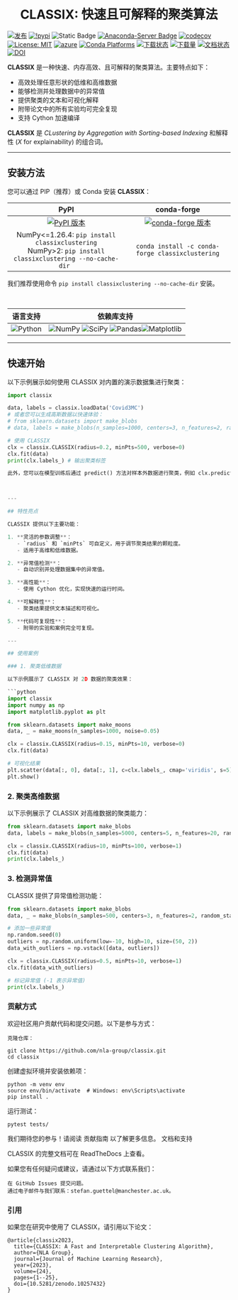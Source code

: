 <h1 align="center">
  CLASSIX: 快速且可解释的聚类算法
</h1>

[![发布](https://github.com/nla-group/classix/actions/workflows/package_release.yml/badge.svg?branch=master)](https://github.com/nla-group/classix/actions/workflows/package_release.yml)
[![!pypi](https://img.shields.io/pypi/v/classixclustering?color=red)](https://pypi.org/project/classixclustering/)
![Static Badge](https://img.shields.io/badge/Compiler-8A2BE2?label=Cython-Accelerated)
[![Anaconda-Server Badge](https://anaconda.org/conda-forge/classixclustering/badges/version.svg)](https://anaconda.org/conda-forge/classixclustering)
[![codecov](https://codecov.io/gh/nla-group/classix/branch/master/graph/badge.svg?token=D4MQZS67H1)](https://codecov.io/gh/nla-group/classix)
[![License: MIT](https://anaconda.org/conda-forge/classixclustering/badges/license.svg)](https://github.com/nla-group/classix/blob/master/LICENSE)
[![azure](https://dev.azure.com/conda-forge/feedstock-builds/_apis/build/status/classixclustering-feedstock?branchName=main)](https://dev.azure.com/conda-forge/feedstock-builds/_build/latest?definitionId=15797&branchName=main)
[![Conda Platforms](https://img.shields.io/conda/pn/conda-forge/classixclustering.svg)](https://anaconda.org/conda-forge/classixclustering)
[![下载状态](https://static.pepy.tech/badge/classixclustering)](https://pypi.org/project/classixclustering/)
[![下载量](https://img.shields.io/pypi/dm/classixclustering.svg?label=PyPI%20downloads)](https://pypi.org/project/classixclustering/)
[![文档状态](https://readthedocs.org/projects/classix/badge/?version=stable)](https://classix.readthedocs.io/en/latest/?badge=stable)
[![DOI](https://zenodo.org/badge/DOI/10.5281/zenodo.10257432.svg)](https://doi.org/10.5281/zenodo.10257432)

__CLASSIX__ 是一种快速、内存高效、且可解释的聚类算法。主要特点如下：

- 高效处理任意形状的低维和高维数据
- 能够检测并处理数据中的异常值
- 提供聚类的文本和可视化解释
- 附带论文中的所有实验均可完全复现
- 支持 Cython 加速编译

__CLASSIX__ 是 *CLustering by Aggregation with Sorting-based Indexing* 和解释性 (*X* for explainability) 的组合词。

---

## 安装方法

您可以通过 PIP（推荐）或 Conda 安装 __CLASSIX__：

| PyPI | conda-forge |
| :---: |:---: |
|[![PyPI 版本](https://badge.fury.io/py/classixclustering.svg)](https://pypi.org/project/classixclustering/) | [![conda-forge 版本](https://anaconda.org/conda-forge/classixclustering/badges/version.svg)](https://anaconda.org/conda-forge/classixclustering) |
| NumPy<=1.26.4: `pip install classixclustering` <br/> NumPy>2: `pip install classixclustering --no-cache-dir `| `conda install -c conda-forge classixclustering` |

我们推荐使用命令 `pip install classixclustering --no-cache-dir` 安装。

<br/>

__语言支持__ | __依赖库支持__  
:---:|:---:
![Python](https://img.shields.io/badge/python-3670A0?style=for-the-badge&logo=python&logoColor=ffdd54) |  ![NumPy](https://img.shields.io/badge/numpy-%23013243.svg?style=for-the-badge&logo=numpy&logoColor=white) ![SciPy](https://img.shields.io/badge/SciPy-%230C55A5.svg?style=for-the-badge&logo=scipy&logoColor=%white) ![Pandas](https://img.shields.io/badge/pandas-%23150458.svg?style=for-the-badge&logo=pandas&logoColor=white)![Matplotlib](https://img.shields.io/badge/Matplotlib-%23ffffff.svg?style=for-the-badge&logo=Matplotlib&logoColor=black) 

---

## 快速开始

以下示例展示如何使用 CLASSIX 对内置的演示数据集进行聚类：

```python
import classix

data, labels = classix.loadData('Covid3MC')
# 或者您可以生成高斯数据以快速体验：
# from sklearn.datasets import make_blobs
# data, labels = make_blobs(n_samples=1000, centers=3, n_features=2, random_state=0)

# 使用 CLASSIX
clx = classix.CLASSIX(radius=0.2, minPts=500, verbose=0)
clx.fit(data)
print(clx.labels_) # 输出聚类标签

此外，您可以在模型训练后通过 predict() 方法对样本外数据进行聚类，例如 clx.predict(data.iloc[:1000])。



---

## 特性亮点

CLASSIX 提供以下主要功能：

1. **灵活的参数调整**：
   - `radius` 和 `minPts` 可自定义，用于调节聚类结果的颗粒度。
   - 适用于高维和低维数据。

2. **异常值检测**：
   - 自动识别并处理数据集中的异常值。

3. **高性能**：
   - 使用 Cython 优化，实现快速的运行时间。

4. **可解释性**：
   - 聚类结果提供文本描述和可视化。

5. **代码可复现性**：
   - 附带的实验和案例完全可复现。

---

## 使用案例

### 1. 聚类低维数据

以下示例展示了 CLASSIX 对 2D 数据的聚类效果：

```python
import classix
import numpy as np
import matplotlib.pyplot as plt

from sklearn.datasets import make_moons
data, _ = make_moons(n_samples=1000, noise=0.05)

clx = classix.CLASSIX(radius=0.15, minPts=10, verbose=0)
clx.fit(data)

# 可视化结果
plt.scatter(data[:, 0], data[:, 1], c=clx.labels_, cmap='viridis', s=5)
plt.show()
```

### 2. 聚类高维数据

以下示例展示了 CLASSIX 对高维数据的聚类能力：

```python
from sklearn.datasets import make_blobs
data, labels = make_blobs(n_samples=5000, centers=5, n_features=20, random_state=0)

clx = classix.CLASSIX(radius=10, minPts=100, verbose=1)
clx.fit(data)
print(clx.labels_)
```

### 3. 检测异常值

CLASSIX 提供了异常值检测功能：

```python
from sklearn.datasets import make_blobs
data, _ = make_blobs(n_samples=500, centers=3, n_features=2, random_state=0)

# 添加一些异常值
np.random.seed(0)
outliers = np.random.uniform(low=-10, high=10, size=(50, 2))
data_with_outliers = np.vstack([data, outliers])

clx = classix.CLASSIX(radius=0.5, minPts=10, verbose=1)
clx.fit(data_with_outliers)

# 标记异常值 (-1 表示异常值)
print(clx.labels_)
```

### 贡献方式

欢迎社区用户贡献代码和提交问题。以下是参与方式：

    克隆仓库：
```
git clone https://github.com/nla-group/classix.git
cd classix
```

创建虚拟环境并安装依赖项：
```
python -m venv env
source env/bin/activate  # Windows: env\Scripts\activate
pip install .
```
运行测试：
```
pytest tests/
```
我们期待您的参与！请阅读 贡献指南 以了解更多信息。
文档和支持

CLASSIX 的完整文档可在 ReadTheDocs 上查看。

如果您有任何疑问或建议，请通过以下方式联系我们：

    在 GitHub Issues 提交问题。
    通过电子邮件与我们联系：stefan.guettel@manchester.ac.uk。


### 引用

如果您在研究中使用了 CLASSIX，请引用以下论文：
```
@article{classix2023,
  title={CLASSIX: A Fast and Interpretable Clustering Algorithm},
  author={NLA Group},
  journal={Journal of Machine Learning Research},
  year={2023},
  volume={24},
  pages={1--25},
  doi={10.5281/zenodo.10257432}
}
```
